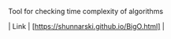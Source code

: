Tool for checking time complexity of algorithms

| Link | [https://shunnarski.github.io/BigO.html] |
